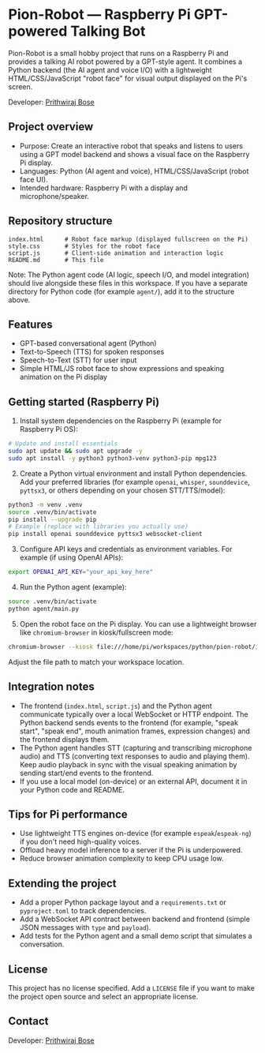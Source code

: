 # Pion-Robot — Raspberry Pi GPT-powered Talking Bot

Pion-Robot is a small hobby project that runs on a Raspberry Pi and provides a talking AI robot powered by a GPT-style agent. It combines a Python backend (the AI agent and voice I/O) with a lightweight HTML/CSS/JavaScript "robot face" for visual output displayed on the Pi's screen.

Developer: [Prithwiraj Bose](https://sribasu.com)

## Project overview

- Purpose: Create an interactive robot that speaks and listens to users using a GPT model backend and shows a visual face on the Raspberry Pi display.
- Languages: Python (AI agent and voice), HTML/CSS/JavaScript (robot face UI).
- Intended hardware: Raspberry Pi with a display and microphone/speaker.

## Repository structure

```
index.html      # Robot face markup (displayed fullscreen on the Pi)
style.css       # Styles for the robot face
script.js       # Client-side animation and interaction logic
README.md       # This file
```

Note: The Python agent code (AI logic, speech I/O, and model integration) should live alongside these files in this workspace. If you have a separate directory for Python code (for example `agent/`), add it to the structure above.

## Features

- GPT-based conversational agent (Python)
- Text-to-Speech (TTS) for spoken responses
- Speech-to-Text (STT) for user input
- Simple HTML/JS robot face to show expressions and speaking animation on the Pi display

## Getting started (Raspberry Pi)

1. Install system dependencies on the Raspberry Pi (example for Raspberry Pi OS):

```bash
# Update and install essentials
sudo apt update && sudo apt upgrade -y
sudo apt install -y python3 python3-venv python3-pip mpg123
```

2. Create a Python virtual environment and install Python dependencies. Add your preferred libraries (for example `openai`, `whisper`, `sounddevice`, `pyttsx3`, or others depending on your chosen STT/TTS/model):

```bash
python3 -m venv .venv
source .venv/bin/activate
pip install --upgrade pip
# Example (replace with libraries you actually use)
pip install openai sounddevice pyttsx3 websocket-client
```

3. Configure API keys and credentials as environment variables. For example (if using OpenAI APIs):

```bash
export OPENAI_API_KEY="your_api_key_here"
```

4. Run the Python agent (example):

```bash
source .venv/bin/activate
python agent/main.py
```

5. Open the robot face on the Pi display. You can use a lightweight browser like `chromium-browser` in kiosk/fullscreen mode:

```bash
chromium-browser --kiosk file:///home/pi/workspaces/python/pion-robot/index.html
```

Adjust the file path to match your workspace location.

## Integration notes

- The frontend (`index.html`, `script.js`) and the Python agent communicate typically over a local WebSocket or HTTP endpoint. The Python backend sends events to the frontend (for example, "speak start", "speak end", mouth animation frames, expression changes) and the frontend displays them.
- The Python agent handles STT (capturing and transcribing microphone audio) and TTS (converting text responses to audio and playing them). Keep audio playback in sync with the visual speaking animation by sending start/end events to the frontend.
- If you use a local model (on-device) or an external API, document it in your Python code and README.

## Tips for Pi performance

- Use lightweight TTS engines on-device (for example `espeak`/`espeak-ng`) if you don't need high-quality voices.
- Offload heavy model inference to a server if the Pi is underpowered.
- Reduce browser animation complexity to keep CPU usage low.

## Extending the project

- Add a proper Python package layout and a `requirements.txt` or `pyproject.toml` to track dependencies.
- Add a WebSocket API contract between backend and frontend (simple JSON messages with `type` and `payload`).
- Add tests for the Python agent and a small demo script that simulates a conversation.

## License

This project has no license specified. Add a `LICENSE` file if you want to make the project open source and select an appropriate license.

## Contact

Developer: [Prithwiraj Bose](https://sribasu.com)
